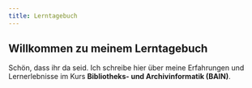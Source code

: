 ```yaml
---
title: Lerntagebuch
---
```


## Willkommen zu meinem Lerntagebuch

Schön, dass ihr da seid. Ich schreibe hier über meine Erfahrungen und Lernerlebnisse im Kurs **Bibliotheks- und Archivinformatik (BAIN)**.
